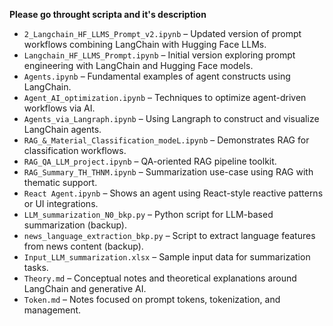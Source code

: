 **Please go throught scripta and it's description**
- `2_Langchain_HF_LLMS_Prompt_v2.ipynb` – Updated version of prompt workflows combining LangChain with Hugging Face LLMs.
- `Langchain_HF_LLMS_Prompt.ipynb` – Initial version exploring prompt engineering with LangChain and Hugging Face models.
- `Agents.ipynb` – Fundamental examples of agent constructs using LangChain.
- `Agent_AI_optimization.ipynb` – Techniques to optimize agent-driven workflows via AI.
- `Agents_via_Langraph.ipynb` – Using Langraph to construct and visualize LangChain agents.
- `RAG_&_Material_Classification_modeL.ipynb` – Demonstrates RAG for classification workflows.
- `RAG_QA_LLM_project.ipynb` – QA-oriented RAG pipeline toolkit.
- `RAG_Summary_TH_THNM.ipynb` – Summarization use-case using RAG with thematic support.
- `React Agent.ipynb` – Shows an agent using React-style reactive patterns or UI integrations.
- `LLM_summarization_N0_bkp.py` – Python script for LLM-based summarization (backup).
- `news_language_extraction_bkp.py` – Script to extract language features from news content (backup).
- `Input_LLM_summarization.xlsx` – Sample input data for summarization tasks.
- `Theory.md` – Conceptual notes and theoretical explanations around LangChain and generative AI.
- `Token.md` – Notes focused on prompt tokens, tokenization, and management.
